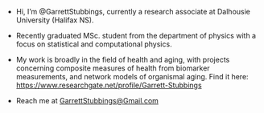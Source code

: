 - Hi, I’m @GarrettStubbings, currently a research associate at Dalhousie University (Halifax NS).

- Recently graduated MSc. student from the department of physics with a focus on statistical and computational physics.

- My work is broadly in the field of health and aging, with projects concerning composite measures of health from biomarker measurements,
    and network models of organismal aging.
    Find it here: https://www.researchgate.net/profile/Garrett-Stubbings
    
- Reach me at GarrettStubbings@Gmail.com
